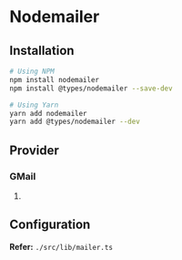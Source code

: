 # Nodemailer

## Installation

```sh
# Using NPM
npm install nodemailer
npm install @types/nodemailer --save-dev

# Using Yarn
yarn add nodemailer
yarn add @types/nodemailer --dev
```

## Provider

### GMail

1.

## Configuration

**Refer:** `./src/lib/mailer.ts`

```ts

```

<!--
https://github.com/EARodriguezM/yourhouse-server/blob/d804ea607c90a97bc196bd6ce7cf08e415f98854/src/lib/api/email.ts

https://stackoverflow.com/questions/24098461/nodemailer-gmail-what-exactly-is-a-refresh-token-and-how-do-i-get-one
https://masashi-k.blogspot.com/2013/06/sending-mail-with-gmail-using-xoauth2.html

https://github.com/artyom-silantiev/tmp-ts-backend/blob/cb96aec06f09923d374d9cf98c9a19a8f354903e/src/lib/mailer.ts

https://github.com/CCBaxter84/EU-Books/blob/8187bcef165e8b48d1abe76ff1b3591f4434c7dd/src/lib/nodemailer.ts

https://github.com/ferdiebergado/express-mongodb-typescript-elogbook-project/blob/e2e9130df1943d799a151393bddb4f2c42d94778/src/lib/auth/listener.ts
-->
